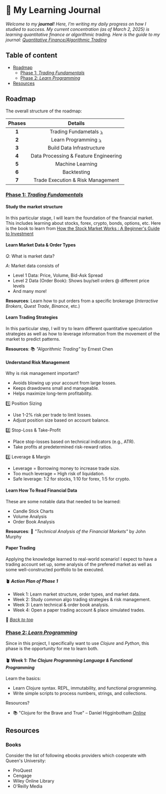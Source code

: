 <a name="top"></a>

# 🧸 My Learning Journal

_Welcome to my __journal__! Here, I'm writing my daily progress on how I studied to success._
_My current concentration (as of March 2, 2025) is learning quantitative finance or algorithmic trading._
_Here is the guide to my journal: [Quantitative Finance/Algorithmic Trading](./algo-trading/algo-trading.md)_

## Table of content

- [Roadmap](#roadmap)
  - [Phase 1: _Trading Fundamentals_](#phase-1-trading-fundamentals)
  - [Phase 2: _Learn Programming_](#phase-2-learn-programming)
- [Resources](#resources)

## Roadmap

<!-- ChatGPT Roadmap
## **Phase 2: Learn Clojure & Python for Trading (3-6 weeks)**  
💡 **Why Clojure?**  
- **Immutable, functional programming** → Great for handling financial data streams.  
- **JVM-based** → High performance & integrates well with existing trading infra.  
- **Concurrency & parallelism** → **core.async** for message passing, **Clojure reducers** for parallel computing.  
- **Interoperability** → Connects with Java libraries (e.g., Interactive Brokers API).  

### **✅ Clojure Topics to Learn (For Execution & Data Engineering)**  
✅ Functional programming (Lisp macros, higher-order functions)  
✅ Concurrency & Parallelism (core.async, reducers, GraalVM)  
✅ Streaming & Event-Driven Systems (Kafka, Onyx, core.async)  
✅ Low-latency execution (clj-ib-client, FIX API)  

💻 *Example: Concurrency in Clojure using core.async*  
```clojure
(require '[clojure.core.async :as async])
(def ch (async/chan))
(async/go (println "Received order:" (async/<! ch)))
(async/>!! ch {:symbol "AAPL" :price 150.0})
```

### **✅ Python Topics to Learn (For Machine Learning & Backtesting)**  
💡 **Same as before**: Pandas, NumPy, Scikit-Learn, PyTorch, Backtrader, etc.  

📚 **Resources:**  
- 📖 *Clojure for the Brave and True*  
- 🎥 *Clojure in Action*  

---

## **Phase 3: Build Data Infrastructure (4-8 weeks)**  
💡 **Goal:** Stream real-time market data, store it efficiently.  

### **✅ Step 1: Market Data Collection**
🔹 **Use Interactive Brokers API with Clojure**  
- **Library:** [clj-ib-client](https://github.com/stanshel/clj-ib-client) (wrapper around IB API)  
- Alternative: Alpaca API (for stocks), Binance API (for crypto)  

💻 **Fetch Market Data from IBKR in Clojure**  
```clojure
(require '[ib-client.core :as ib])

(def client (ib/start-client {:host "127.0.0.1" :port 7496}))
(ib/request-market-data client {:symbol "AAPL"})
```

🔹 **Stream Data with Kafka (Clojure + core.async + Onyx)**  
```clojure
(require '[clojure-kafka.client :as kafka])
(def producer (kafka/producer {:bootstrap-servers "localhost:9092"}))
(kafka/send producer "market-data" {:symbol "AAPL" :price 150.0})
```

---

### **✅ Step 2: Storing Market Data Efficiently**
| **Database**                           | **Use Case**                                   |
| -------------------------------------- | ---------------------------------------------- |
| **XTDB (Immutable, Event-Sourced DB)** | Storing tick data, order history               |
| **PostgreSQL**                         | Storing metadata (trades, logs, user settings) |
| **ClickHouse**                         | Fast OLAP queries on historical market data    |
| **Parquet + MinIO/S3**                 | Storing historical data for ML training        |

💻 **Example: Store Market Data in XTDB**  
```clojure
(require '[xtdb.api :as xt])

(def node (xt/start-node {}))
(xt/submit-tx node [[:put {:xt/id :AAPL :price 150.0 :timestamp (System/currentTimeMillis)}]])
```

---

## **Phase 4: Data Processing & Feature Engineering (4-6 weeks)**  
💡 **Goal:** Compute technical indicators, features for ML models.  

🔹 **Use Clojure for Streaming & Python for Feature Engineering**  
✅ **Clojure:** Kafka + Onyx for real-time data processing  
✅ **Python:** Pandas, Scikit-learn for feature extraction  

💻 **Streaming Data with Onyx (Clojure Example)**  
```clojure
(require '[onyx.api :as onyx])
(def job {:workflow [[:ingest :process] [:process :output]]})
```

💻 **Feature Engineering in Python**  
```python
import pandas as pd

df['moving_avg'] = df['close'].rolling(window=10).mean()
df['momentum'] = df['close'] - df['close'].shift(10)
```

---

## **Phase 5: Train Machine Learning Models (6-10 weeks)**  
💡 **Goal:** Predict price movements & optimize execution.  

### **Model Choices**
✅ **Time-Series Forecasting:** LSTMs, Transformers, ARIMA  
✅ **Order Flow Imbalance:** Reinforcement Learning, CNNs  
✅ **Mean Reversion & Statistical Arbitrage:** Kalman Filters  

💻 **Python: Train an LSTM Model**  
```python
import torch.nn as nn
class LSTMModel(nn.Module):
    def __init__(self):
        super().__init__()
        self.lstm = nn.LSTM(10, 50)
        self.fc = nn.Linear(50, 1)

    def forward(self, x):
        return self.fc(self.lstm(x)[0])
```

✅ **Deploy models via FastAPI & call from Clojure.**  

---

## **Phase 6: Backtesting (2-4 weeks)**  
💡 **Goal:** Simulate strategies on historical data.  
🔹 **Use Backtrader (Python) for backtesting**  

💻 **Example Strategy in Backtrader**  
```python
import backtrader as bt

class Strategy(bt.Strategy):
    def next(self):
        if self.data.close[0] > self.data.close[-1]:
            self.buy()
```

✅ **Connect Backtrader to Clojure with a REST API.**  

---

## **Phase 7: Trade Execution & Risk Management (4-6 weeks)**  
💡 **Goal:** Execute trades with **low-latency** & **proper risk controls**.  

🔹 **Use FIX API (for speed) or IBKR TWS API**  
| **API**          | **Latency** | **Use Case**                       |
| ---------------- | ----------- | ---------------------------------- |
| **IBKR Web API** | ~250ms      | Slowest                            |
| **IBKR TWS API** | ~100ms      | Medium latency                     |
| **FIX API**      | **~50ms**   | **Best for low-latency execution** |

💻 **Execute Orders via IBKR API (Clojure Example)**  
```clojure
(ib/place-order client {:symbol "AAPL" :action "BUY" :quantity 100})
```

✅ **Use Clojure’s core.async for concurrent order execution.**  

---

## **Phase 8: Monitoring & Logging (2-4 weeks)**  
💡 **Goal:** Track performance, latency, trade execution.  

🔹 **Use Prometheus & Grafana** for visualization  
💻 **Monitor Order Execution Latency in Clojure**  
```clojure
(require '[clojure-prometheus.core :as prometheus])
(def counter (prometheus/counter :order_execution_latency))
(prometheus/inc counter 10)
```

---

### 🚀 **Final Thoughts**
This roadmap will take **6-12 months**, but by the end, you’ll have a **fully automated, low-latency trading system** using **Clojure + Python ML**.  

🔥 **Would you like a more detailed guide on any specific step?** 😊
-->

The overall structure of the roadmap:

| Phases |                        Details                         |
| :----: | :----------------------------------------------------: |
| __1__  | Trading Fundametals [⤵](#phase-1-trading-fundamentals) |
| __2__  |   Learn Programming [⤵](#phase-2-learn-programming)    |
| __3__  |               Build Data Infrastructure                |
| __4__  |         Data Processing & Feature Engineering          |
| __5__  |                    Machine Learning                    |
| __6__  |                      Backtesting                       |
| __7__  |           Trade Execution & Risk Management            |

### <ins>Phase 1: _Trading Fundamentals_</ins>

#### Study the market structure

In this particular stage, I will learn the foundation of the financial market.
This includes learning about stocks, forex, crypto, bonds, options, etc. Here is
the book to learn from
[How the Stock Market Works : A Beginner's Guide to Investment][Book 1]

#### Learn Market Data & Order Types

_Q_: What is market data?

_A_: Market data consists of

- Level 1 Data: Price, Volume, Bid-Ask Spread
- Level 2 Data (Order Book): Shows buy/sell orders @ different price levels
- And many more!

__Resources__: Learn how to put orders from a specific brokerage (_Interactive Brokers_,
_Quest Trade_, _Binance_, etc.)

#### Learn Trading Strategies

In this particular step, I will try to learn different quantitative speculation
strategies as well as how to leverage information from the movement of the market
to predict patterns.

__Resources__: 📚 _"Algorithmic Trading"_ by Ernest Chen

#### Understand Risk Management

Why is risk management important?

- Avoids blowing up your account from large losses.
- Keeps drawdowns small and manageable.
- Helps maximize long-term profitability.
  
1️⃣ Position Sizing

- Use 1-2% risk per trade to limit losses.
- Adjust position size based on account balance.

2️⃣ Stop-Loss & Take-Profit

- Place stop-losses based on technical indicators (e.g., ATR).
- Take profits at predetermined risk-reward ratios.

3️⃣ Leverage & Margin

- Leverage = Borrowing money to increase trade size.
- Too much leverage = High risk of liquidation.
- Safe leverage: 1:2 for stocks, 1:10 for forex, 1:5 for crypto.

#### Learn How To Read Financial Data

These are some notable data that needed to be learned:

- Candle Stick Charts
- Volume Analysis
- Order Book Analysis

__Resources__: 📖 _"Technical Analysis of the Financial Markets"_ by John Murphy

#### Paper Trading

Applying the knowledge learned to real-world scenario!
I expect to have a trading account set up, some analysis of the prefered market
as well as some well-constructed portfolio to be executed.

#### 🪴 _Action Plan of Phase 1_

- Week 1: Learn market structure, order types, and market data.
- Week 2: Study common algo trading strategies & risk management.
- Week 3: Learn technical & order book analysis.
- Week 4: Open a paper trading account & place simulated trades.

🚀 [_Back to top_](#top)

### <ins>Phase 2: _Learn Programming_</ins>

Since in this project, I specifically want to use _Clojure_ and _Python_, this
phase is the opportunity for me to learn both.

#### 🪴 Week 1: _The Clojure Programming Language & Functional Programming_

Learn the basics:

- Learn Clojure syntax. REPL, immutability, and functional programming.
- Write simple scripts to process numbers, strings, and collections.

Resources?

- 📚 "Clojure for the Brave and True" – Daniel Higginbotham [_Online_][Clojure Book 1]

## Resources

### Books

Consider the list of following ebooks providers which cooperate with Queen's
University:

- ProQuest
- Cengage
- Wiley Online Library
- O'Reilly Media

<!--Variables-->

<!--How the Stock Market Works : A Beginner's Guide to Investment-->
[Book 1]: https://ocul-qu.primo.exlibrisgroup.com/view/action/uresolver.do?operation=resolveService&package_service_id=16351423430005158&institutionId=5158&customerId=5150&VE=true

<!--"Clojure for the Brave and True" – Daniel Higginbotham-->
[Clojure Book 1]: https://www.braveclojure.com/
